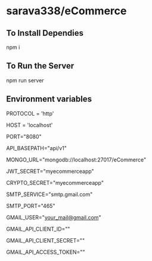 # sarava338/eCommerce

## To Install Dependies

npm i


## To Run the Server

npm run server


## Environment variables

PROTOCOL = 'http'

HOST = 'localhost'

PORT="8080"

API_BASEPATH="api/v1"


MONGO_URL="mongodb://localhost:27017/eCommerce"


JWT_SECRET="myecommerceapp"

CRYPTO_SECRET="myecommerceapp"


SMTP_SERVICE="smtp.gmail.com"

SMTP_PORT="465"


GMAIL_USER="your_mail@gmail.com"

GMAIL_API_CLIENT_ID=""

GMAIL_API_CLIENT_SECRET=""

GMAIL_API_ACCESS_TOKEN=""

